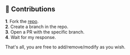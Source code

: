 ## 🎲 Contributions

**1**. Fork the [repo](https://github.com/pierokchad/commandhandler).\
**2**. Create a branch in the repo.\
**3**. Open a PR with the specific branch.\
**4**. Wait for my response.

That's all, you are free to add/remove/modify as you wish.
